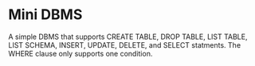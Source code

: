 # Mini DBMS

A simple DBMS that supports CREATE TABLE, DROP TABLE, LIST TABLE, LIST SCHEMA, INSERT, UPDATE, DELETE, and SELECT statments.
The WHERE clause only supports one condition.
